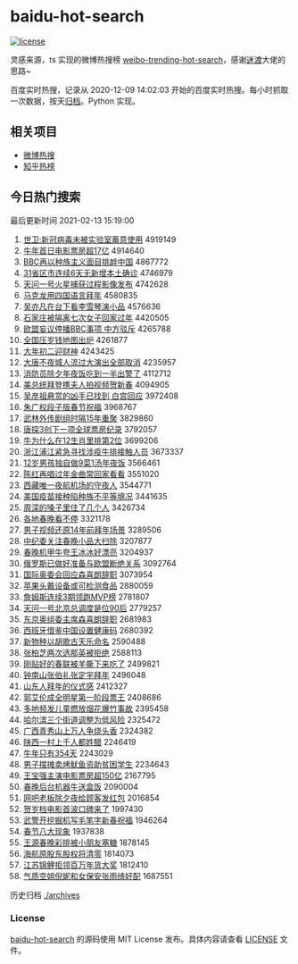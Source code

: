 # baidu-hot-search

[![license](https://img.shields.io/github/license/Arrackisarookie/baidu-hot-search)](https://github.com/Arrackisarookie/baidu-hot-search/blob/master/LICENSE)

灵感来源，ts 实现的微博热搜榜 [weibo-trending-hot-search](https://github.com/justjavac/weibo-trending-hot-search)，感谢[迷渡](https://github.com/justjavac)大佬的思路~

百度实时热搜，记录从 2020-12-09 14:02:03 开始的百度实时热搜。每小时抓取一次数据，按天[归档](./archives)。Python 实现。

## 相关项目
+ [微博热搜](https://github.com/Arrackisarookie/weibo-hot-search)
+ [知乎热榜](https://github.com/Arrackisarookie/zhihu-top-search)

## 今日热门搜索

<!-- Rank Begin -->

最后更新时间 2021-02-13 15:19:00

1. [世卫:新冠病毒未被实验室蓄意使用](http://www.baidu.com/baidu?cl=3&tn=SE_baiduhomet8_jmjb7mjw&rsv_dl=fyb_top&fr=top1000&wd=%CA%C0%CE%C0%3A%D0%C2%B9%DA%B2%A1%B6%BE%CE%B4%B1%BB%CA%B5%D1%E9%CA%D2%D0%EE%D2%E2%CA%B9%D3%C3) 4919149
1. [牛年首日电影票房超17亿](http://www.baidu.com/baidu?cl=3&tn=SE_baiduhomet8_jmjb7mjw&rsv_dl=fyb_top&fr=top1000&wd=%C5%A3%C4%EA%CA%D7%C8%D5%B5%E7%D3%B0%C6%B1%B7%BF%B3%AC17%D2%DA) 4914640
1. [BBC再以种族主义面目挑衅中国](http://www.baidu.com/baidu?cl=3&tn=SE_baiduhomet8_jmjb7mjw&rsv_dl=fyb_top&fr=top1000&wd=BBC%D4%D9%D2%D4%D6%D6%D7%E5%D6%F7%D2%E5%C3%E6%C4%BF%CC%F4%D0%C6%D6%D0%B9%FA) 4867772
1. [31省区市连续6天无新增本土确诊](http://www.baidu.com/baidu?cl=3&tn=SE_baiduhomet8_jmjb7mjw&rsv_dl=fyb_top&fr=top1000&wd=31%CA%A1%C7%F8%CA%D0%C1%AC%D0%F86%CC%EC%CE%DE%D0%C2%D4%F6%B1%BE%CD%C1%C8%B7%D5%EF) 4746979
1. [天问一号火星捕获过程影像发布](http://www.baidu.com/baidu?cl=3&tn=SE_baiduhomet8_jmjb7mjw&rsv_dl=fyb_top&fr=top1000&wd=%CC%EC%CE%CA%D2%BB%BA%C5%BB%F0%D0%C7%B2%B6%BB%F1%B9%FD%B3%CC%D3%B0%CF%F1%B7%A2%B2%BC) 4742628
1. [马克龙用四国语言拜年](http://www.baidu.com/baidu?cl=3&tn=SE_baiduhomet8_jmjb7mjw&rsv_dl=fyb_top&fr=top1000&wd=%C2%ED%BF%CB%C1%FA%D3%C3%CB%C4%B9%FA%D3%EF%D1%D4%B0%DD%C4%EA) 4580835
1. [吴亦凡在台下看李雪琴演小品](http://www.baidu.com/baidu?cl=3&tn=SE_baiduhomet8_jmjb7mjw&rsv_dl=fyb_top&fr=top1000&wd=%CE%E2%D2%E0%B7%B2%D4%DA%CC%A8%CF%C2%BF%B4%C0%EE%D1%A9%C7%D9%D1%DD%D0%A1%C6%B7) 4576636
1. [石家庄被隔离七次女子回家过年](http://www.baidu.com/baidu?cl=3&tn=SE_baiduhomet8_jmjb7mjw&rsv_dl=fyb_top&fr=top1000&wd=%CA%AF%BC%D2%D7%AF%B1%BB%B8%F4%C0%EB%C6%DF%B4%CE%C5%AE%D7%D3%BB%D8%BC%D2%B9%FD%C4%EA) 4420505
1. [欧盟妄议停播BBC事项 中方驳斥](http://www.baidu.com/baidu?cl=3&tn=SE_baiduhomet8_jmjb7mjw&rsv_dl=fyb_top&fr=top1000&wd=%C5%B7%C3%CB%CD%FD%D2%E9%CD%A3%B2%A5BBC%CA%C2%CF%EE%20%D6%D0%B7%BD%B2%B5%B3%E2) 4265788
1. [全国压岁钱地图出炉](http://www.baidu.com/baidu?cl=3&tn=SE_baiduhomet8_jmjb7mjw&rsv_dl=fyb_top&fr=top1000&wd=%C8%AB%B9%FA%D1%B9%CB%EA%C7%AE%B5%D8%CD%BC%B3%F6%C2%AF) 4261877
1. [大年初二迎财神](http://www.baidu.com/baidu?cl=3&tn=SE_baiduhomet8_jmjb7mjw&rsv_dl=fyb_top&fr=top1000&wd=%B4%F3%C4%EA%B3%F5%B6%FE%D3%AD%B2%C6%C9%F1) 4243425
1. [大唐不夜城人流过大演出全部取消](http://www.baidu.com/baidu?cl=3&tn=SE_baiduhomet8_jmjb7mjw&rsv_dl=fyb_top&fr=top1000&wd=%B4%F3%CC%C6%B2%BB%D2%B9%B3%C7%C8%CB%C1%F7%B9%FD%B4%F3%D1%DD%B3%F6%C8%AB%B2%BF%C8%A1%CF%FB) 4235957
1. [消防员除夕年夜饭吃到一半出警了](http://www.baidu.com/baidu?cl=3&tn=SE_baiduhomet8_jmjb7mjw&rsv_dl=fyb_top&fr=top1000&wd=%CF%FB%B7%C0%D4%B1%B3%FD%CF%A6%C4%EA%D2%B9%B7%B9%B3%D4%B5%BD%D2%BB%B0%EB%B3%F6%BE%AF%C1%CB) 4112712
1. [美总统拜登携夫人拍视频贺新春](http://www.baidu.com/baidu?cl=3&tn=SE_baiduhomet8_jmjb7mjw&rsv_dl=fyb_top&fr=top1000&wd=%C3%C0%D7%DC%CD%B3%B0%DD%B5%C7%D0%AF%B7%F2%C8%CB%C5%C4%CA%D3%C6%B5%BA%D8%D0%C2%B4%BA) 4094905
1. [吴彦祖悬赏的凶手已找到 白宫回应](http://www.baidu.com/baidu?cl=3&tn=SE_baiduhomet8_jmjb7mjw&rsv_dl=fyb_top&fr=top1000&wd=%CE%E2%D1%E5%D7%E6%D0%FC%C9%CD%B5%C4%D0%D7%CA%D6%D2%D1%D5%D2%B5%BD%20%B0%D7%B9%AC%BB%D8%D3%A6) 3972408
1. [朱广权段子版春节祝福](http://www.baidu.com/baidu?cl=3&tn=SE_baiduhomet8_jmjb7mjw&rsv_dl=fyb_top&fr=top1000&wd=%D6%EC%B9%E3%C8%A8%B6%CE%D7%D3%B0%E6%B4%BA%BD%DA%D7%A3%B8%A3) 3968767
1. [武林外传剧组时隔15年重聚](http://www.baidu.com/baidu?cl=3&tn=SE_baiduhomet8_jmjb7mjw&rsv_dl=fyb_top&fr=top1000&wd=%CE%E4%C1%D6%CD%E2%B4%AB%BE%E7%D7%E9%CA%B1%B8%F415%C4%EA%D6%D8%BE%DB) 3829860
1. [唐探3创下一项全球票房纪录](http://www.baidu.com/baidu?cl=3&tn=SE_baiduhomet8_jmjb7mjw&rsv_dl=fyb_top&fr=top1000&wd=%CC%C6%CC%BD3%B4%B4%CF%C2%D2%BB%CF%EE%C8%AB%C7%F2%C6%B1%B7%BF%BC%CD%C2%BC) 3792057
1. [牛为什么在12生肖里排第2位](http://www.baidu.com/baidu?cl=3&tn=SE_baiduhomet8_jmjb7mjw&rsv_dl=fyb_top&fr=top1000&wd=%C5%A3%CE%AA%CA%B2%C3%B4%D4%DA12%C9%FA%D0%A4%C0%EF%C5%C5%B5%DA2%CE%BB) 3699206
1. [浙江浦江紧急寻找涉疫牛排接触人员](http://www.baidu.com/baidu?cl=3&tn=SE_baiduhomet8_jmjb7mjw&rsv_dl=fyb_top&fr=top1000&wd=%D5%E3%BD%AD%C6%D6%BD%AD%BD%F4%BC%B1%D1%B0%D5%D2%C9%E6%D2%DF%C5%A3%C5%C5%BD%D3%B4%A5%C8%CB%D4%B1) 3673337
1. [12岁男孩独自做9菜1汤年夜饭](http://www.baidu.com/baidu?cl=3&tn=SE_baiduhomet8_jmjb7mjw&rsv_dl=fyb_top&fr=top1000&wd=12%CB%EA%C4%D0%BA%A2%B6%C0%D7%D4%D7%F69%B2%CB1%CC%C0%C4%EA%D2%B9%B7%B9) 3566461
1. [陈红再唱过年金曲常回家看看](http://www.baidu.com/baidu?cl=3&tn=SE_baiduhomet8_jmjb7mjw&rsv_dl=fyb_top&fr=top1000&wd=%B3%C2%BA%EC%D4%D9%B3%AA%B9%FD%C4%EA%BD%F0%C7%FA%B3%A3%BB%D8%BC%D2%BF%B4%BF%B4) 3551020
1. [西藏唯一夜航机场的守夜人](http://www.baidu.com/baidu?cl=3&tn=SE_baiduhomet8_jmjb7mjw&rsv_dl=fyb_top&fr=top1000&wd=%CE%F7%B2%D8%CE%A8%D2%BB%D2%B9%BA%BD%BB%FA%B3%A1%B5%C4%CA%D8%D2%B9%C8%CB) 3544771
1. [美国疫苗接种陷种族不平等境况](http://www.baidu.com/baidu?cl=3&tn=SE_baiduhomet8_jmjb7mjw&rsv_dl=fyb_top&fr=top1000&wd=%C3%C0%B9%FA%D2%DF%C3%E7%BD%D3%D6%D6%CF%DD%D6%D6%D7%E5%B2%BB%C6%BD%B5%C8%BE%B3%BF%F6) 3441635
1. [周深的嗓子里住了几个人](http://www.baidu.com/baidu?cl=3&tn=SE_baiduhomet8_jmjb7mjw&rsv_dl=fyb_top&fr=top1000&wd=%D6%DC%C9%EE%B5%C4%C9%A4%D7%D3%C0%EF%D7%A1%C1%CB%BC%B8%B8%F6%C8%CB) 3426734
1. [各地春晚看不停](http://www.baidu.com/baidu?cl=3&tn=SE_baiduhomet8_jmjb7mjw&rsv_dl=fyb_top&fr=top1000&wd=%B8%F7%B5%D8%B4%BA%CD%ED%BF%B4%B2%BB%CD%A3) 3321178
1. [男子视频还原14年前拜年场景](http://www.baidu.com/baidu?cl=3&tn=SE_baiduhomet8_jmjb7mjw&rsv_dl=fyb_top&fr=top1000&wd=%C4%D0%D7%D3%CA%D3%C6%B5%BB%B9%D4%AD14%C4%EA%C7%B0%B0%DD%C4%EA%B3%A1%BE%B0) 3289506
1. [中纪委关注春晚小品大扫除](http://www.baidu.com/baidu?cl=3&tn=SE_baiduhomet8_jmjb7mjw&rsv_dl=fyb_top&fr=top1000&wd=%D6%D0%BC%CD%CE%AF%B9%D8%D7%A2%B4%BA%CD%ED%D0%A1%C6%B7%B4%F3%C9%A8%B3%FD) 3207877
1. [春晚机甲牛夸王冰冰好漂亮](http://www.baidu.com/baidu?cl=3&tn=SE_baiduhomet8_jmjb7mjw&rsv_dl=fyb_top&fr=top1000&wd=%B4%BA%CD%ED%BB%FA%BC%D7%C5%A3%BF%E4%CD%F5%B1%F9%B1%F9%BA%C3%C6%AF%C1%C1) 3204937
1. [俄罗斯已做好准备与欧盟断绝关系](http://www.baidu.com/baidu?cl=3&tn=SE_baiduhomet8_jmjb7mjw&rsv_dl=fyb_top&fr=top1000&wd=%B6%ED%C2%DE%CB%B9%D2%D1%D7%F6%BA%C3%D7%BC%B1%B8%D3%EB%C5%B7%C3%CB%B6%CF%BE%F8%B9%D8%CF%B5) 3092764
1. [国际奥委会回应森喜朗辞职](http://www.baidu.com/baidu?cl=3&tn=SE_baiduhomet8_jmjb7mjw&rsv_dl=fyb_top&fr=top1000&wd=%B9%FA%BC%CA%B0%C2%CE%AF%BB%E1%BB%D8%D3%A6%C9%AD%CF%B2%C0%CA%B4%C7%D6%B0) 3073954
1. [苹果头戴设备或可检测食品](http://www.baidu.com/baidu?cl=3&tn=SE_baiduhomet8_jmjb7mjw&rsv_dl=fyb_top&fr=top1000&wd=%C6%BB%B9%FB%CD%B7%B4%F7%C9%E8%B1%B8%BB%F2%BF%C9%BC%EC%B2%E2%CA%B3%C6%B7) 2880059
1. [詹姆斯连续3期领跑MVP榜](http://www.baidu.com/baidu?cl=3&tn=SE_baiduhomet8_jmjb7mjw&rsv_dl=fyb_top&fr=top1000&wd=%D5%B2%C4%B7%CB%B9%C1%AC%D0%F83%C6%DA%C1%EC%C5%DCMVP%B0%F1) 2781807
1. [天问一号北京总调度是位90后](http://www.baidu.com/baidu?cl=3&tn=SE_baiduhomet8_jmjb7mjw&rsv_dl=fyb_top&fr=top1000&wd=%CC%EC%CE%CA%D2%BB%BA%C5%B1%B1%BE%A9%D7%DC%B5%F7%B6%C8%CA%C7%CE%BB90%BA%F3) 2779257
1. [东京奥组委主席森喜朗辞职](http://www.baidu.com/baidu?cl=3&tn=SE_baiduhomet8_jmjb7mjw&rsv_dl=fyb_top&fr=top1000&wd=%B6%AB%BE%A9%B0%C2%D7%E9%CE%AF%D6%F7%CF%AF%C9%AD%CF%B2%C0%CA%B4%C7%D6%B0) 2681983
1. [西班牙借鉴中国设置健康码](http://www.baidu.com/baidu?cl=3&tn=SE_baiduhomet8_jmjb7mjw&rsv_dl=fyb_top&fr=top1000&wd=%CE%F7%B0%E0%D1%C0%BD%E8%BC%F8%D6%D0%B9%FA%C9%E8%D6%C3%BD%A1%BF%B5%C2%EB) 2680392
1. [新物种以胡歌古天乐命名](http://www.baidu.com/baidu?cl=3&tn=SE_baiduhomet8_jmjb7mjw&rsv_dl=fyb_top&fr=top1000&wd=%D0%C2%CE%EF%D6%D6%D2%D4%BA%FA%B8%E8%B9%C5%CC%EC%C0%D6%C3%FC%C3%FB) 2590488
1. [张柏芝两次选那英被拒绝](http://www.baidu.com/baidu?cl=3&tn=SE_baiduhomet8_jmjb7mjw&rsv_dl=fyb_top&fr=top1000&wd=%D5%C5%B0%D8%D6%A5%C1%BD%B4%CE%D1%A1%C4%C7%D3%A2%B1%BB%BE%DC%BE%F8) 2588113
1. [刚贴好的春联被羊撕下来吃了](http://www.baidu.com/baidu?cl=3&tn=SE_baiduhomet8_jmjb7mjw&rsv_dl=fyb_top&fr=top1000&wd=%B8%D5%CC%F9%BA%C3%B5%C4%B4%BA%C1%AA%B1%BB%D1%F2%CB%BA%CF%C2%C0%B4%B3%D4%C1%CB) 2499821
1. [钟南山张伯礼张定宇拜年](http://www.baidu.com/baidu?cl=3&tn=SE_baiduhomet8_jmjb7mjw&rsv_dl=fyb_top&fr=top1000&wd=%D6%D3%C4%CF%C9%BD%D5%C5%B2%AE%C0%F1%D5%C5%B6%A8%D3%EE%B0%DD%C4%EA) 2496048
1. [山东人拜年的仪式感](http://www.baidu.com/baidu?cl=3&tn=SE_baiduhomet8_jmjb7mjw&rsv_dl=fyb_top&fr=top1000&wd=%C9%BD%B6%AB%C8%CB%B0%DD%C4%EA%B5%C4%D2%C7%CA%BD%B8%D0) 2412327
1. [郭艾伦成全明星第一阶段票王](http://www.baidu.com/baidu?cl=3&tn=SE_baiduhomet8_jmjb7mjw&rsv_dl=fyb_top&fr=top1000&wd=%B9%F9%B0%AC%C2%D7%B3%C9%C8%AB%C3%F7%D0%C7%B5%DA%D2%BB%BD%D7%B6%CE%C6%B1%CD%F5) 2408686
1. [多地频发儿童燃放烟花爆竹事故](http://www.baidu.com/baidu?cl=3&tn=SE_baiduhomet8_jmjb7mjw&rsv_dl=fyb_top&fr=top1000&wd=%B6%E0%B5%D8%C6%B5%B7%A2%B6%F9%CD%AF%C8%BC%B7%C5%D1%CC%BB%A8%B1%AC%D6%F1%CA%C2%B9%CA) 2395458
1. [哈尔滨三个街道调整为低风险](http://www.baidu.com/baidu?cl=3&tn=SE_baiduhomet8_jmjb7mjw&rsv_dl=fyb_top&fr=top1000&wd=%B9%FE%B6%FB%B1%F5%C8%FD%B8%F6%BD%D6%B5%C0%B5%F7%D5%FB%CE%AA%B5%CD%B7%E7%CF%D5) 2325472
1. [广西青秀山上万人争烧头香](http://www.baidu.com/baidu?cl=3&tn=SE_baiduhomet8_jmjb7mjw&rsv_dl=fyb_top&fr=top1000&wd=%B9%E3%CE%F7%C7%E0%D0%E3%C9%BD%C9%CF%CD%F2%C8%CB%D5%F9%C9%D5%CD%B7%CF%E3) 2324382
1. [陕西一村上千人都姓醋](http://www.baidu.com/baidu?cl=3&tn=SE_baiduhomet8_jmjb7mjw&rsv_dl=fyb_top&fr=top1000&wd=%C9%C2%CE%F7%D2%BB%B4%E5%C9%CF%C7%A7%C8%CB%B6%BC%D0%D5%B4%D7) 2246419
1. [牛年只有354天](http://www.baidu.com/baidu?cl=3&tn=SE_baiduhomet8_jmjb7mjw&rsv_dl=fyb_top&fr=top1000&wd=%C5%A3%C4%EA%D6%BB%D3%D0354%CC%EC) 2243029
1. [男子摆摊卖烤鱿鱼资助贫困学生](http://www.baidu.com/baidu?cl=3&tn=SE_baiduhomet8_jmjb7mjw&rsv_dl=fyb_top&fr=top1000&wd=%C4%D0%D7%D3%B0%DA%CC%AF%C2%F4%BF%BE%F6%CF%D3%E3%D7%CA%D6%FA%C6%B6%C0%A7%D1%A7%C9%FA) 2234643
1. [王宝强主演电影票房超150亿](http://www.baidu.com/baidu?cl=3&tn=SE_baiduhomet8_jmjb7mjw&rsv_dl=fyb_top&fr=top1000&wd=%CD%F5%B1%A6%C7%BF%D6%F7%D1%DD%B5%E7%D3%B0%C6%B1%B7%BF%B3%AC150%D2%DA) 2167795
1. [春晚后台机器牛送盒饭](http://www.baidu.com/baidu?cl=3&tn=SE_baiduhomet8_jmjb7mjw&rsv_dl=fyb_top&fr=top1000&wd=%B4%BA%CD%ED%BA%F3%CC%A8%BB%FA%C6%F7%C5%A3%CB%CD%BA%D0%B7%B9) 2090004
1. [网吧老板除夕夜给顾客发红包](http://www.baidu.com/baidu?cl=3&tn=SE_baiduhomet8_jmjb7mjw&rsv_dl=fyb_top&fr=top1000&wd=%CD%F8%B0%C9%C0%CF%B0%E5%B3%FD%CF%A6%D2%B9%B8%F8%B9%CB%BF%CD%B7%A2%BA%EC%B0%FC) 2016854
1. [贺岁档电影首波口碑来了](http://www.baidu.com/baidu?cl=3&tn=SE_baiduhomet8_jmjb7mjw&rsv_dl=fyb_top&fr=top1000&wd=%BA%D8%CB%EA%B5%B5%B5%E7%D3%B0%CA%D7%B2%A8%BF%DA%B1%AE%C0%B4%C1%CB) 1997430
1. [武警开挖掘机写毛笔字新春祝福](http://www.baidu.com/baidu?cl=3&tn=SE_baiduhomet8_jmjb7mjw&rsv_dl=fyb_top&fr=top1000&wd=%CE%E4%BE%AF%BF%AA%CD%DA%BE%F2%BB%FA%D0%B4%C3%AB%B1%CA%D7%D6%D0%C2%B4%BA%D7%A3%B8%A3) 1946264
1. [春节八大现象](http://www.baidu.com/baidu?cl=3&tn=SE_baiduhomet8_jmjb7mjw&rsv_dl=fyb_top&fr=top1000&wd=%B4%BA%BD%DA%B0%CB%B4%F3%CF%D6%CF%F3) 1937838
1. [王源春晚彩排被小朋友塞糖](http://www.baidu.com/baidu?cl=3&tn=SE_baiduhomet8_jmjb7mjw&rsv_dl=fyb_top&fr=top1000&wd=%CD%F5%D4%B4%B4%BA%CD%ED%B2%CA%C5%C5%B1%BB%D0%A1%C5%F3%D3%D1%C8%FB%CC%C7) 1878145
1. [海航原股东股权将清零](http://www.baidu.com/baidu?cl=3&tn=SE_baiduhomet8_jmjb7mjw&rsv_dl=fyb_top&fr=top1000&wd=%BA%A3%BA%BD%D4%AD%B9%C9%B6%AB%B9%C9%C8%A8%BD%AB%C7%E5%C1%E3) 1814073
1. [江苏锦鲤拒领百万年货大奖](http://www.baidu.com/baidu?cl=3&tn=SE_baiduhomet8_jmjb7mjw&rsv_dl=fyb_top&fr=top1000&wd=%BD%AD%CB%D5%BD%F5%C0%F0%BE%DC%C1%EC%B0%D9%CD%F2%C4%EA%BB%F5%B4%F3%BD%B1) 1812410
1. [气质空姐倪妮和女保安张雨绮好配](http://www.baidu.com/baidu?cl=3&tn=SE_baiduhomet8_jmjb7mjw&rsv_dl=fyb_top&fr=top1000&wd=%C6%F8%D6%CA%BF%D5%BD%E3%C4%DF%C4%DD%BA%CD%C5%AE%B1%A3%B0%B2%D5%C5%D3%EA%E7%B2%BA%C3%C5%E4) 1687551
<!-- Rank End -->

历史归档 [./archives](./archives)

### License

[baidu-hot-search](https://github.com/Arrackisarookie/baidu-hot-search) 的源码使用 MIT License 发布。具体内容请查看 [LICENSE](./LICENSE) 文件。
